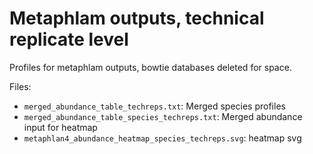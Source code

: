 # Metaphlam outputs, technical replicate level 

Profiles for metaphlam outputs, bowtie databases deleted for space. 

Files:

- `merged_abundance_table_techreps.txt`: Merged species profiles
- `merged_abundance_table_species_techreps.txt`: Merged abundance input for heatmap 
- `metaphlan4_abundance_heatmap_species_techreps.svg`: heatmap svg

